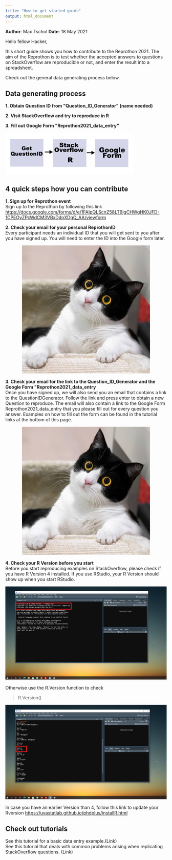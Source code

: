 ```yaml
---
title: "How to get started guide"
output: html_document
---
```


**Author**: Max Tschol 
**Date**: 18 May 2021



Hello fellow Hacker,

this short guide shows you how to contribute to the Reprothon 2021.
The aim of the Reprothon is to test whether the accepted answers to questions on StackOverflow are reproducible or not, and enter the result into a spreadsheet.

Check out the general data generating process below.


## Data generating process

**1. Obtain Question ID from "Question_ID_Generator" (name needed)**

**2. Visit StackOverflow and try to reproduce in R**

**3. Fill out Google Form "Reprothon2021_data_entry"**  

<p align=left>
<img src="./images/workflow.png">
</p>

## 4 quick steps how you can contribute 

**1. Sign up for Reprothon event**  
Sign up to the Reprothon by following this link https://docs.google.com/forms/d/e/1FAIpQLScnZ58LT9lgCHWgHK0JFD-1CPEOyZPcWdCM3VBxDdnXDgQ_AA/viewform

**2. Check your email for your personal ReprothonID**  
Every participant needs an individual ID that you will get sent to you after you have signed up. You will need to enter the ID into the Google form later.

<p align=center>
<img src="./images/confused_cat1.jpg">
</p>


**3. Check your email for the link to the Question_ID_Generator and the Google Form "Reprothon2021_data_entry**  
Once you have signed up, we will also send you an email that contains a link to the QuestionIDGenerator. Follow the link and press enter to obtain a new Question to reproduce. The email will also contain a link to the Google Form Reprothon2021_data_entry that you please fill out for every question you answer. Examples on how to fill out the form can be found in the tutorial links at the bottom of this page.

<p align=center>
<img src="./images/confused_cat1.jpg">
</p>


**4. Check your R Version before you start**  
Before you start reproducing examples on StackOverflow, please check if you have R Version 4 installed.
If you use RStudio, your R Version should show up when you start RStudio.
<p align=center>
<img src="./images/R_version1.png">
</p>

Otherwise use the R.Version function to check

> R.Version()

<p align=center>
<img src="./images/R_version2.png">
</p>

In case you have an earlier Version than 4, follow this link to update your Rversion https://uvastatlab.github.io/phdplus/installR.html 


## Check out tutorials  
See this tutorial for a basic data entry example.(Link)  
See this tutorial that deals with common problems arising when replicating StackOverflow questions. (Link)

